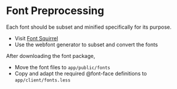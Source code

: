 # Font Preprocessing

Each font should be subset and minified specifically for its purpose.

- Visit [Font Squirrel](https://www.fontsquirrel.com/tools/webfont-generator)
- Use the webfont generator to subset and convert the fonts

After downloading the font package, 
- Move the font files to ``app/public/fonts``
- Copy and adapt the required @font-face definitions to ``app/client/fonts.less``
